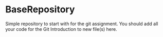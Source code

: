 # BaseRepository
Simple repository to start with for the git assignment.
You should add all your code for the Git Introduction to new file(s) here.
